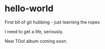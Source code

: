 # hello-world
First bit of git hubbing - just learning the ropes

I need to get a life, seriously. 

New TOol album coming soon.
